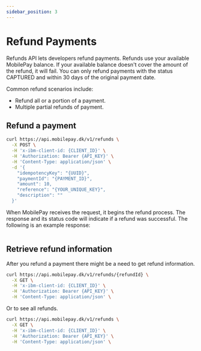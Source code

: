 ```yaml
---
sidebar_position: 3
---
```


# Refund Payments

Refunds API lets developers refund payments. Refunds use your available MobilePay balance. If your available balance doesn't cover the amount of the refund, it will fail. You can only refund payments with the status CAPTURED and within 30 days of the original payment date.

Common refund scenarios include:

- Refund all or a portion of a payment.
- Multiple partial refunds of payment.

## Refund a payment

```bash title="Refund a Payment"
curl https://api.mobilepay.dk/v1/refunds \
  -X POST \
  -H 'x-ibm-client-id: {CLIENT_ID}' \
  -H 'Authorization: Bearer {API_KEY}' \
  -H 'Content-Type: application/json' \
  -d '{
    "idempotencyKey": "{UUID}",
    "paymentId": "{PAYMENT_ID}",
    "amount": 10,
    "reference": "{YOUR_UNIQUE_KEY}",
    "description": ""
  }'
```

When MobilePay receives the request, it begins the refund process. The response and its status code will indicate if a refund was successful. The following is an example response:

```json

```

## Retrieve refund information

After you refund a payment there might be a need to get refund information.

```bash title="Get Payment Refund"
curl https://api.mobilepay.dk/v1/refunds/{refundId} \
  -X GET \
  -H 'x-ibm-client-id: {CLIENT_ID}' \
  -H 'Authorization: Bearer {API_KEY}' \
  -H 'Content-Type: application/json' \
```

Or to see all refunds.

```bash title="List Refunds"
curl https://api.mobilepay.dk/v1/refunds \
  -X GET \
  -H 'x-ibm-client-id: {CLIENT_ID}' \
  -H 'Authorization: Bearer {API_KEY}' \
  -H 'Content-Type: application/json' \
```
